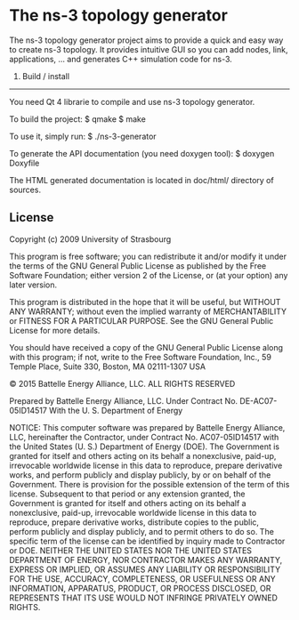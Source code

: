 The ns-3 topology generator
===========================

The ns-3 topology generator project aims to provide a quick and easy way to create ns-3 topology.
It provides intuitive GUI so you can add nodes, link, applications, ... and generates C++ simulation 
code for ns-3.

1) Build / install
------------------

You need Qt 4 librarie to compile and use ns-3 topology generator.

To build the project:
 $ qmake
 $ make 

To use it, simply run:
 $ ./ns-3-generator

To generate the API documentation (you need doxygen tool):
$ doxygen Doxyfile

The HTML generated documentation is located in doc/html/ directory of sources.

License
------------------

  Copyright (c) 2009 University of Strasbourg
  
  This program is free software; you can redistribute it and/or
  modify it under the terms of the GNU General Public License
  as published by the Free Software Foundation; either version 2
  of the License, or (at your option) any later version.
 
  This program is distributed in the hope that it will be useful,
  but WITHOUT ANY WARRANTY; without even the implied warranty of
  MERCHANTABILITY or FITNESS FOR A PARTICULAR PURPOSE.  See the
  GNU General Public License for more details.
 
  You should have received a copy of the GNU General Public License
  along with this program; if not, write to the Free Software
  Foundation, Inc., 59 Temple Place, Suite 330, Boston, MA  02111-1307  USA
 


  © 2015 Battelle Energy Alliance, LLC. ALL RIGHTS RESERVED
 
  Prepared by Battelle Energy Alliance, LLC.
  Under Contract No. DE-AC07-05ID14517
  With the U. S. Department of Energy
 
  NOTICE:  This computer software was prepared by Battelle Energy
  Alliance, LLC, hereinafter the Contractor, under Contract
  No. AC07-05ID14517 with the United States (U. S.) Department of
  Energy (DOE).  The Government is granted for itself and others acting on
  its behalf a nonexclusive, paid-up, irrevocable worldwide license in this
  data to reproduce, prepare derivative works, and perform publicly and
  display publicly, by or on behalf of the Government. There is provision for
  the possible extension of the term of this license.  Subsequent to that
  period or any extension granted, the Government is granted for itself and
  others acting on its behalf a nonexclusive, paid-up, irrevocable worldwide
  license in this data to reproduce, prepare derivative works, distribute
  copies to the public, perform publicly and display publicly, and to permit
  others to do so.  The specific term of the license can be identified by
  inquiry made to Contractor or DOE.  NEITHER THE UNITED STATES NOR THE UNITED
  STATES DEPARTMENT OF ENERGY, NOR CONTRACTOR MAKES ANY WARRANTY, EXPRESS OR
  IMPLIED, OR ASSUMES ANY LIABILITY OR RESPONSIBILITY FOR THE USE, ACCURACY,
  COMPLETENESS, OR USEFULNESS OR ANY INFORMATION, APPARATUS, PRODUCT, OR
  PROCESS DISCLOSED, OR REPRESENTS THAT ITS USE WOULD NOT INFRINGE PRIVATELY
  OWNED RIGHTS.

